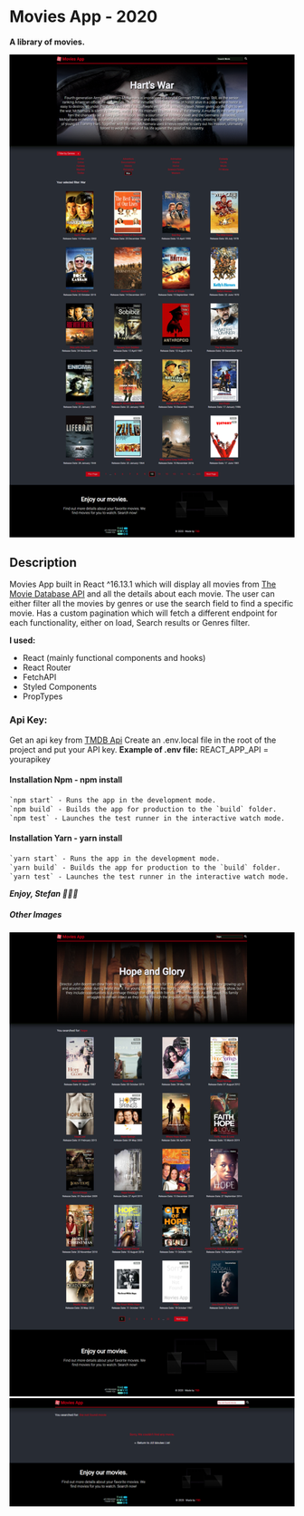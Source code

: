 # Movies App - 2020

**A library of movies.**

![Preview Image](src/images/movies-app-preview.png)

## Description

Movies App built in React ^16.13.1 which will display all movies from [The Movie Database API](https://www.themoviedb.org/) and all the details about each movie.
The user can either filter all the movies by genres or use the search field to find a specific movie.
Has a custom pagination which will fetch a different endpoint for each functionality, either on load, Search results or Genres filter.

**I used:**

- React (mainly functional components and hooks)
- React Router
- FetchAPI
- Styled Components
- PropTypes

### Api Key:

Get an api key from [TMDB Api](https://www.themoviedb.org/documentation/api)
Create an .env.local file in the root of the project and put your API key.
**Example of .env file:**
REACT_APP_API = yourapikey

#### Installation Npm - npm install

```
`npm start` - Runs the app in the development mode.
`npm build` - Builds the app for production to the `build` folder.
`npm test` - Launches the test runner in the interactive watch mode.
```

#### Installation Yarn - yarn install

```
`yarn start` - Runs the app in the development mode.
`yarn build` - Builds the app for production to the `build` folder.
`yarn test` - Launches the test runner in the interactive watch mode.
```

**_Enjoy, Stefan 🚀🚀🚀_**

##### Other Images

![Preview Image](src/images/search.png)
![Preview Image](src/images/not-found.png)

